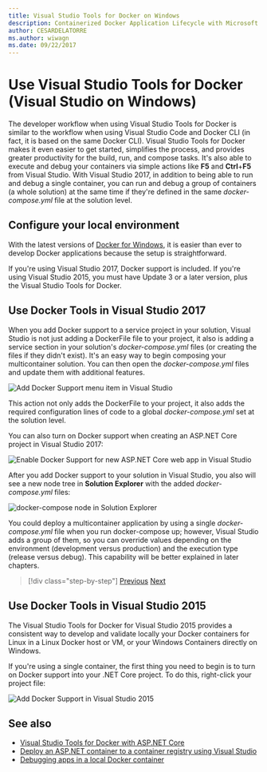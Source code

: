 ```yaml
---
title: Visual Studio Tools for Docker on Windows
description: Containerized Docker Application Lifecycle with Microsoft Platform and Tools
author: CESARDELATORRE
ms.author: wiwagn
ms.date: 09/22/2017
---
```

# Use Visual Studio Tools for Docker (Visual Studio on Windows)

The developer workflow when using Visual Studio Tools for Docker is similar to the workflow when using Visual Studio Code and Docker CLI (in fact, it is based on the same Docker CLI). Visual Studio Tools for Docker makes it even easier to get started, simplifies the process, and provides greater productivity for the build, run, and compose tasks. It's also able to execute and debug your containers via simple actions like **F5** and **Ctrl**+**F5** from Visual Studio. With Visual Studio 2017, in addition to being able to run and debug a single container, you can run and debug a group of containers (a whole solution) at the same time if they're defined in the same *docker-compose.yml* file at the solution level.

## Configure your local environment

With the latest versions of [Docker for Windows](https://docs.docker.com/docker-for-windows/), it is easier than ever to develop Docker applications because the setup is straightforward.

If you're using Visual Studio 2017, Docker support is included. If you're using Visual Studio 2015, you must have Update 3 or a later version, plus the Visual Studio Tools for Docker.

## Use Docker Tools in Visual Studio 2017

When you add Docker support to a service project in your solution, Visual Studio is not just adding a DockerFile file to your project, it also is adding a service section in your solution's *docker-compose.yml* files (or creating the files if they didn't exist). It's an easy way to begin composing your multicontainer solution. You can then open the *docker-compose.yml* files and update them with additional features.

![Add Docker Support menu item in Visual Studio](./media/image32.png)

This action not only adds the DockerFile to your project, it also adds the required configuration lines of code to a global *docker-compose.yml* set at the solution level.

You can also turn on Docker support when creating an ASP.NET Core project in Visual Studio 2017:

![Enable Docker Support for new ASP.NET Core web app in Visual Studio](./media/image33.png)

After you add Docker support to your solution in Visual Studio, you also will see a new node tree in **Solution Explorer** with the added *docker-compose.yml* files:

![docker-compose node in Solution Explorer](./media/image34.PNG)

You could deploy a multicontainer application by using a single *docker-compose.yml* file when you run docker-compose up; however, Visual Studio adds a group of them, so you can override values depending on the environment (development versus production) and the execution type (release versus debug). This capability will be better explained in later chapters.

>[!div class="step-by-step"]
[Previous](docker-apps-inner-loop-workflow.md)
[Next](set-up-windows-containers-with-powershell.md)

## Use Docker Tools in Visual Studio 2015

The Visual Studio Tools for Docker for Visual Studio 2015 provides a consistent way to develop and validate locally your Docker containers for Linux in a Linux Docker host or VM, or your Windows Containers directly on Windows.

If you're using a single container, the first thing you need to begin is to turn on Docker support into your .NET Core project. To do this, right-click your project file:

![Add Docker Support in Visual Studio 2015](./media/image31.png)

## See also

- [Visual Studio Tools for Docker with ASP.NET Core](/aspnet/core/host-and-deploy/docker/visual-studio-tools-for-docker)
- [Deploy an ASP.NET container to a container registry using Visual Studio](/azure/vs-azure-tools-docker-hosting-web-apps-in-docker)
- [Debugging apps in a local Docker container](/azure/vs-azure-tools-docker-edit-and-refresh)